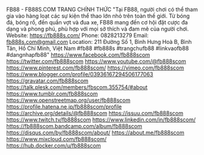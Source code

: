 FB88 - FB88S.COM TRANG CHÍNH THỨC
"Tại FB88, người chơi có thể tham gia vào hàng loạt các sự kiện thể thao lớn nhỏ trên toàn thế giới. Từ bóng đá, bóng rổ, đến quần vợt và đua xe, FB88 mang đến cơ hội đặt cược đa dạng và phong phú, phù hợp với mọi sở thích và đam mê của người chơi.
Website: https://fb888s.com/
Phone: 0828213279
Email: fb888s.com@gmail.com
Location: 211 Đường Số 1, Bình Hưng Hoà B, Bình Tân, Hồ Chí Minh, Việt Nam
#fb88 #fb888s #trangchufb88 #linkvaofb88 #dangnhapfb88"
https://www.facebook.com/fb888scom
https://twitter.com/fb888scom
https://www.youtube.com/@fb888scom
https://www.pinterest.com/fb888scom/
https://vimeo.com/fb888scom
https://www.blogger.com/profile/03936167294506177063
https://gravatar.com/fb888scom
https://talk.plesk.com/members/fbscom.355754/#about
https://www.tumblr.com/fb888scom
https://www.openstreetmap.org/user/fb888scom
https://profile.hatena.ne.jp/fb888scom/profile
https://archive.org/details/@fb888scom
https://issuu.com/fb888scom
https://www.twitch.tv/fb888scom
https://www.linkedin.com/in/fb888scom/
https://fb888scom.bandcamp.com/album/fb888scom
https://disqus.com/by/fb888scom/about/
https://about.me/fb888scom
https://www.mixcloud.com/fb888scom/
https://hub.docker.com/u/fb888scom


